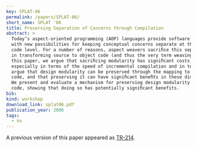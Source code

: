 ```yaml
---
key: SPLAT-06
permalink: /papers/SPLAT-06/
short_name: SPLAT '06
title: Preserving Separation of Concerns through Compilation
abstract: >
  Today’s aspect-oriented programming (AOP) languages provide software engineers
  with new possibilities for keeping conceptual concerns separate at the source
  code level. For a number of reasons, aspect weavers sacriﬁce this separation
  in transforming source to object code (and thus the very term weaving). In
  this paper, we argue that sacriﬁcing modularity has signiﬁcant costs,
  especially in terms of the speed of incremental compilation and in testing. We
  argue that design modularity can be preserved through the mapping to object
  code, and that preserving it can have signiﬁcant beneﬁts in these dimensions.
  We present and evaluate a mechanism for preserving design modularity in object
  code, showing that doing so has potentially signiﬁcant benefits.
bib:
kind: workshop
download_link: splat06.pdf
publication_year: 2006
tags:
  - nu
---
```


A previous version of this paper appeared as [TR-214](/papers/TR-214/).
